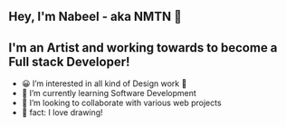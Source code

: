 ## Hey, I'm Nabeel - aka NMTN 👋

## I'm an Artist and working towards to become a Full stack Developer!
- 😀 I’m interested in all kind of Design work 🎨
- 🌱 I’m currently learning Software Development
- 💞️ I’m looking to collaborate with various web projects
- 🏹 fact: I love drawing!
